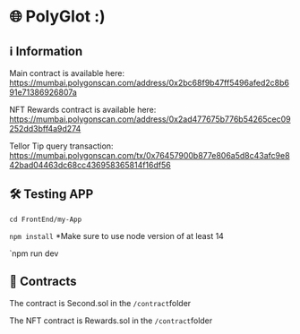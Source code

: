 # 🌐 PolyGlot :)

## ℹ️ Information
Main contract is available here:
https://mumbai.polygonscan.com/address/0x2bc68f9b47ff5496afed2c8b691e71386926807a

NFT Rewards contract is available here:
https://mumbai.polygonscan.com/address/0x2ad477675b776b54265cec09252dd3bff4a9d274

Tellor Tip query transaction:
https://mumbai.polygonscan.com/tx/0x76457900b877e806a5d8c43afc9e842bad04463dc68cc436958365814f16df56

## 🛠 Testing APP

`cd FrontEnd/my-App`

`npm install`
*Make sure to use node version of at least 14

`npm run dev

## 📃 Contracts

The contract is Second.sol in the `/contract`folder

The NFT contract is Rewards.sol in the `/contract`folder



